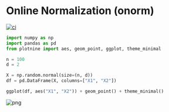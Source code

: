 # Online Normalization (onorm)

[![ci](https://github.com/ddimmery/onorm/actions/workflows/ci.yml/badge.svg)](https://github.com/ddimmery/onorm/actions/workflows/ci.yml)


```python
import numpy as np
import pandas as pd
from plotnine import aes, geom_point, ggplot, theme_minimal
```


```python
n = 100
d = 2

X = np.random.normal(size=(n, d))
df = pd.DataFrame(X, columns=["X1", "X2"])

ggplot(df, aes("X1", "X2")) + geom_point() + theme_minimal()
```


    
![png](README_files/README_2_0.png)
    

